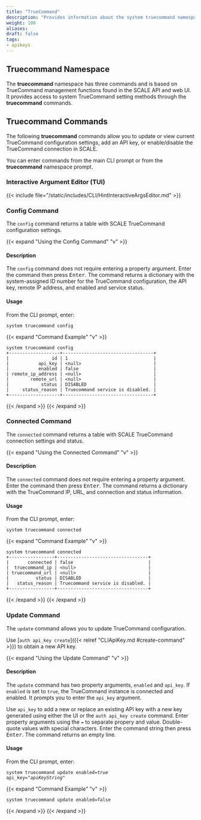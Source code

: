 ```yaml
---
title: "TrueCommand"
description: "Provides information about the system truecommand namespace in the TrueNAS CLI. Includes command syntax and common commands."
weight: 100
aliases:
draft: false
tags:
- apikeys
---
```


## Truecommand Namespace
The **truecommand** namespace has three commands and is based on TrueCommand management functions found in the SCALE API and web UI.
It provides access to system TrueCommand setting methods through the **truecommand** commands.

## Truecommand Commands
The following **truecommand** commands allow you to update or view current TrueCommand configuration settings, add an API key, or enable/disable the TrueCommand connection in SCALE.

You can enter commands from the main CLI prompt or from the **truecommand** namespace prompt.

### Interactive Argument Editor (TUI)

{{< include file="/static/includes/CLI/HintInteractiveArgsEditor.md" >}}

### Config Command
The `config` command returns a table with SCALE TrueCommand configuration settings.

{{< expand "Using the Config Command" "v" >}}
#### Description
The `config` command does not require entering a property argument.
Enter the command then press <kbd>Enter</kbd>.
The command returns a dictionary with the system-assigned ID number for the TrueCommand configuration, the API key, remote IP address, and enabled and service status.

#### Usage
From the CLI prompt, enter:

<code>system truecommand config</code>

{{< expand "Command Example" "v" >}}
```
system truecommand config
+-------------------+----------------------------------+
|                id | 1                                |
|           api_key | <null>                           |
|           enabled | false                            |
| remote_ip_address | <null>                           |
|        remote_url | <null>                           |
|            status | DISABLED                         |
|     status_reason | Truecommand service is disabled. |
+-------------------+----------------------------------+
```
{{< /expand >}}
{{< /expand >}}

### Connected Command
The `connected` command returns a table with SCALE TrueCommand connection settings and status.

{{< expand "Using the Connected Command" "v" >}}
#### Description
The `connected` command does not require entering a property argument.
Enter the command then press <kbd>Enter</kbd>.
The command returns a dictionary with the TrueCommand IP, URL, and connection and status information.

#### Usage
From the CLI prompt, enter:

<code>system truecommand connected</code>

{{< expand "Command Example" "v" >}}
```
system truecommand connected
+-----------------+----------------------------------+
|       connected | false                            |
|  truecommand_ip | <null>                           |
| truecommand_url | <null>                           |
|          status | DISABLED                         |
|   status_reason | Truecommand service is disabled. |
+-----------------+----------------------------------+
```
{{< /expand >}}
{{< /expand >}}

### Update Command
The `update` command allows you to update TrueCommand configuration.

Use [`auth api_key create`]({{< relref "CLIApiKey.md #create-command" >}}) to obtain a new API key.

{{< expand "Using the Update Command" "v" >}}
#### Description
The `update` command has two property arguments, `enabled` and `api_key`.
If `enabled` is set to `true`, the TrueCommand instance is connected and enabled.
It prompts you to enter the `api_key` argument.

Use `api_key` to add a new or replace an existing API key with a new key generated using either the UI or the `auth api_key create` command.
Enter property arguments using the `=` to separate propery and value. Double-quote values with special characters.
Enter the command string then press <kbd>Enter</kbd>.
The command returns an empty line.

#### Usage
From the CLI prompt, enter:

<code>system truecommand update enabled=<i>true</i> api_key="<i>apiKeyString</i>"</code>

{{< expand "Command Example" "v" >}}
```
system truecommand update enabled=false

```
{{< /expand >}}
{{< /expand >}}
